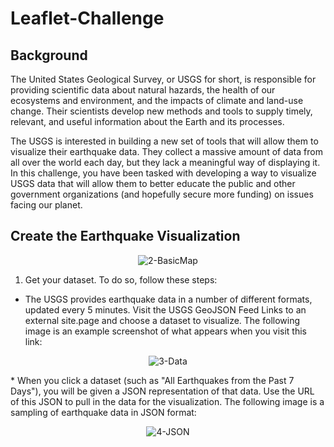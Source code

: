 # Leaflet-Challenge

## Background
The United States Geological Survey, or USGS for short, is responsible for providing scientific data about natural hazards, the health of our ecosystems and environment, and the impacts of climate and land-use change. Their scientists develop new methods and tools to supply timely, relevant, and useful information about the Earth and its processes.

The USGS is interested in building a new set of tools that will allow them to visualize their earthquake data. They collect a massive amount of data from all over the world each day, but they lack a meaningful way of displaying it. In this challenge, you have been tasked with developing a way to visualize USGS data that will allow them to better educate the public and other government organizations (and hopefully secure more funding) on issues facing our planet.

## Create the Earthquake Visualization

<p align="center"><img src="https://static.bc-edx.com/data/dl-1-1/m15/lms/img/2-BasicMap.jpg" alt="2-BasicMap" tabindex="0" role="button" aria-label="2-BasicMap. Click to Enlarge."></p>

1. Get your dataset. To do so, follow these steps:
 * The USGS provides earthquake data in a number of different formats, updated every 5 minutes. Visit the USGS GeoJSON Feed Links to an external site.page and choose a dataset to visualize. The following image is an example screenshot of what appears when you visit this link:
  <p align="center"><img src="https://static.bc-edx.com/data/dl-1-1/m15/lms/img/3-Data.jpg" alt="3-Data" tabindex="0" role="button" aria-label="3-Data. Click to Enlarge."></p>
 * When you click a dataset (such as "All Earthquakes from the Past 7 Days"), you will be given a JSON representation of that data. Use the URL of this JSON to pull in the data for the visualization. The following image is a sampling of earthquake data in JSON format:
  <p align="center"><img src="https://static.bc-edx.com/data/dl-1-1/m15/lms/img/4-JSON.jpg" alt="4-JSON" tabindex="0" role="button" aria-label="4-JSON. Click to Enlarge."></p>

